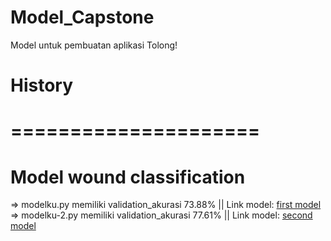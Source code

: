 # Model_Capstone
Model untuk pembuatan aplikasi Tolong!

# History
# =====================

# Model wound classification
=> modelku.py memiliki validation_akurasi 73.88% ||
   Link model: [first model](https://drive.google.com/drive/folders/1LmyDdjciwL7uOATTv46VulE1uslI3HD5?usp=sharing)
=> modelku-2.py memiliki validation_akurasi 77.61% ||
   Link model: [second model](https://drive.google.com/drive/folders/1789x2TtEE5cGLoZECCCDMvm2BM6w9E2X?usp=sharing)
